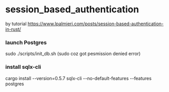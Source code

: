 # session_based_authentication
by tutorial https://www.lpalmieri.com/posts/session-based-authentication-in-rust/

### launch Postgres
sudo ./scripts/init_db.sh
(sudo coz got pesmission denied error)

### install sqlx-cli
cargo install --version=0.5.7 sqlx-cli --no-default-features --features postgres
